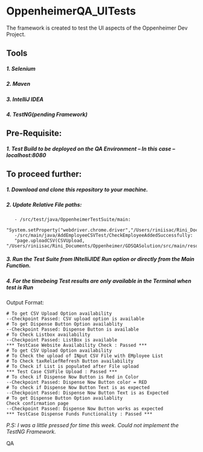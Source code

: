 # OppenheimerQA_UITests

The framework is created to test the UI aspects of the Oppenheimer Dev Project.

## Tools
##### 1. Selenium
##### 2. Maven
##### 3. IntelliJ IDEA
##### 4. TestNG(pending Framework)

## Pre-Requisite:
##### 1. Test Build to be deployed on the QA Environment – In this case – localhost:8080

## To proceed further:

##### 1. Download and clone this repository to your machine. 
##### 2. Update Relative File paths:
       - /src/test/java/OppenheimerTestSuite/main:
       "System.setProperty("webdriver.chrome.driver","/Users/riniisac/Rini_Documents/Oppenheimer/seleniumDependencies/drivers/chromedriver");"
       -/src/main/java/AddEmployeeCSVTest/CheckEmployeeAddedSuccessfully:
       "page.uploadCSV(CSVUpload, "/Users/riniisac/Rini_Documents/Oppenheimer/GDSQASolution/src/main/resources/ValidCSV/Valid.csv");"
##### 3. Run the Test Suite from INtelliJIDE Run option or directly from the Main Function. 




##### 4. For the timebeing Test results are only available in the Terminal when test is Run

Output Format:

```
# To get CSV Upload Option availability
--Checkpoint Passed: CSV upload option is available
# To get Dispense Button Option availablity
--Checkpoint Passed: Dispense Button is available
# To Check Listbox availability
--Checkpoint Passed: ListBox is available
*** TestCase Website Availability Check : Passed *** 
# To get CSV Upload Option availability
# To Check the upload of INput CSV File with EMployee List
# To Check taxReliefRefresh Button availability
# To Check if List is populated after File upload
*** Test Case CSVFile Upload : Passed *** 
# To check if Dispense Now Button is Red in Color
--Checkpoint Passed: Dispense Now Button color = RED
# To check if Dispense Now Button Text is as expected
--Checkpoint Passed: Dispense Now Button Text is as Expected
# To get Dispense Button Option availablity
Check confirmation page
--Checkpoint Passed: Dispense Now Button works as expected
*** TestCase Dispense Funds Functionality : Passed ***

```

_P.S: I was a little pressed for time this week. Could not implement the TestNG Framework._

QA
